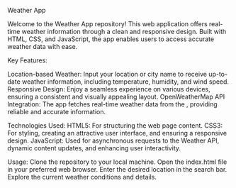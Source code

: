 Weather App

Welcome to the Weather App repository! This web application offers real-time weather information through a clean and responsive design. Built with HTML, CSS, and JavaScript, the app enables users to access accurate weather data with ease.

Key Features:

Location-based Weather: Input your location or city name to receive up-to-date weather information, including temperature, humidity, and wind speed.
Responsive Design: Enjoy a seamless experience on various devices, ensuring a consistent and visually appealing layout.
OpenWeatherMap API Integration: The app fetches real-time weather data from the , providing reliable and accurate information.

Technologies Used:
HTML5: For structuring the web page content.
CSS3: For styling, creating an attractive user interface, and ensuring a responsive design.
JavaScript: Used for asynchronous requests to the Weather API, dynamic content updates, and enhancing user interactivity.

Usage:
Clone the repository to your local machine.
Open the index.html file in your preferred web browser.
Enter the desired location in the search bar.
Explore the current weather conditions and details.

